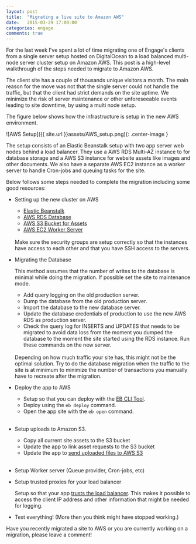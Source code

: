 ```yaml
---
layout: post
title:  "Migrating a live site to Amazon AWS"
date:   2015-03-29 17:00:00
categories: engage
comments: true
---
```


For the last week I've spent a lot of time migrating one of Engage's clients from a single server setup hosted on DigitalOcean to a load balanced multi-node server cluster setup on Amazon AWS. This post is a high-level walkthrough of the steps needed to migrate to Amazon AWS.

The client site has a couple of thousands unique visitors a month. The main reason for the move was not that the single server could not handle the traffic, but that the client had strict demands on the site uptime. We minimize the risk of server maintenance or other unforeseeable events leading to site downtime, by using a multi node setup.

The figure below shows how the infrastructure is setup in the new AWS environment.

![AWS Setup]({{ site.url }}assets/AWS_setup.png){: .center-image }

The setup consists of an Elastic Beanstalk setup with two app server web nodes behind a load balancer. They use a AWS RDS Multi-AZ instance to for database storage and a AWS S3 instance for website assets like images and other documents. We also have a separate AWS EC2 instance as a worker server to handle Cron-jobs and queuing tasks for the site.

Below follows some steps needed to complete the migration including some good resources:

- Setting up the new cluster on AWS
	- [Elastic Beanstalk](http://docs.aws.amazon.com/elasticbeanstalk/latest/dg/GettingStarted.Walkthrough.html)
	- [AWS RDS Database](http://docs.aws.amazon.com/AmazonRDS/latest/UserGuide/CHAP_GettingStarted.CreatingConnecting.MySQL.html)
	- [AWS S3 Bucket for Assets](http://docs.aws.amazon.com/AmazonS3/latest/gsg/CreatingABucket.html)
	- [AWS EC2 Worker Server](http://docs.aws.amazon.com/AWSEC2/latest/UserGuide/ec2-launch-instance_linux.html)

	<br />
	Make sure the security groups are setup correctly so that the instances have access to each other and that you have SSH access to the servers.

- Migrating the Database

	This method assumes that the number of writes to the database is minimal while doing the migration. If possible set the site to maintenance mode.

	- Add query logging on the old production server.
	- Dump the database from the old production server.
	- Import the database to the new database server.
	- Update the database credentials of production to use the new AWS RDS as production server.
	- Check the query log for INSERTS and UPDATES that needs to be migrated to avoid data loss from the moment you dumped the database to the moment the site started using the RDS instance. Run these commands on the new server.

	<br />
	Depending on how much traffic your site has, this might not be the optimal solution. Try to do the database migration when the traffic to the site is at minimum to minimize the number of transactions you manually have to recreate after the migration.

- Deploy the app to AWS
	- Setup so that you can deploy with the [EB CLI Tool](http://docs.aws.amazon.com/elasticbeanstalk/latest/dg/create_deploy_PHP_eb.sdlc.html).
	- Deploy using the `eb deploy` command.
	- Open the app site with the `eb open` command.
	<br /><br />

- Setup uploads to Amazon S3.
	- Copy all current site assets to the S3 bucket
	- Update the app to link asset requests to the S3 bucket
	- Update the app to [send uploaded files to AWS S3](https://github.com/aws/aws-sdk-php)
	<br /><br />

- Setup Worker server (Queue provider, Cron-jobs, etc)

- Setup trusted proxies for your load balancer

	Setup so that your app [trusts the load balancer](http://fideloper.com/laravel-4-trusted-proxies). This makes it possible to access the client IP address and other information that might be needed for logging.

- Test everything! (More then you think might have stopped working.)

Have you recently migrated a site to AWS or you are currently working on a migration, please leave a comment!
